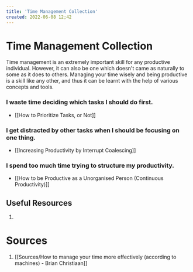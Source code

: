 ```yaml
---
title: 'Time Management Collection'
created: 2022-06-08 12;42
---
```

# Time Management Collection

Time management is an extremely important skill for any productive individual. However, it can also be one which doesn't came as naturally to some as it does to others. Managing your time wisely and being productive is a skill like any other, and thus it can be learnt with the help of various concepts and tools.

### I waste time deciding which tasks I should do first.
- [[How to Prioritize Tasks, or Not]]

### I get distracted by other tasks when I should be focusing on one thing.
- [[Increasing Productivity by Interrupt Coalescing]]

### I spend too much time trying to structure my productivity.
- [[How to be Productive as a Unorganised Person (Continuous Productivity)]]

## Useful Resources
1. 

# Sources
1. [[Sources/How to manage your time more effectively (according to machines) - Brian Christiaan]]
